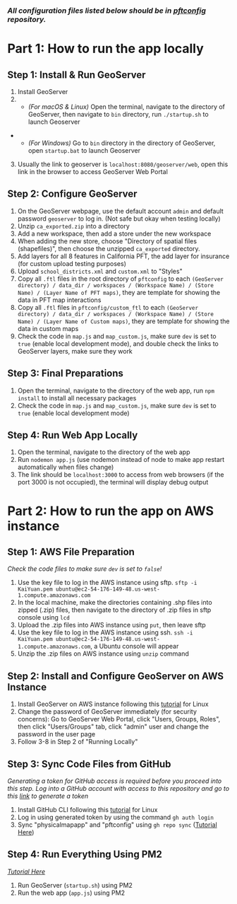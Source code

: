 ### *All configuration files listed below should be in [pftconfig](https://github.com/kaiyuanh2/pftappconfig) repository.*

# Part 1: How to run the app locally

## Step 1: Install & Run GeoServer
1. Install GeoServer
2. - *(For macOS & Linux)* Open the terminal, navigate to the directory of GeoServer, then navigate to `bin` directory, run `./startup.sh` to launch Geoserver
 - - *(For Windows)* Go to `bin` directory in the directory of GeoServer, open `startup.bat` to launch Geoserver
3. Usually the link to geoserver is `localhost:8080/geoserver/web`, open this link in the browser to access GeoServer Web Portal

## Step 2: Configure GeoServer
1. On the GeoServer webpage, use the default account `admin` and default password `geoserver` to log in. (Not safe but okay when testing locally)
2. Unzip `ca_exported.zip` into a directory
3. Add a new workspace, then add a store under the new workspace
4. When adding the new store, choose "Directory of spatial files (shapefiles)", then choose the unzipped `ca_exported` directory.
5. Add layers for all 8 features in California PFT, the add layer for insurance (for custom upload testing purposes)
6. Upload `school_districts.xml` and `custom.xml` to "Styles"
7. Copy all `.ftl` files in the root directory of `pftconfig` to each `(GeoServer directory) / data_dir / workspaces / (Workspace Name) / (Store Name) / (Layer Name of PFT maps)`, they are template for showing the data in PFT map interactions
8. Copy all `.ftl` files in `pftconfig/custom_ftl` to each `(GeoServer directory) / data_dir / workspaces / (Workspace Name) / (Store Name) / (Layer Name of Custom maps)`, they are template for showing the data in custom maps
9. Check the code in `map.js` and `map_custom.js`, make sure `dev` is set to `true` (enable local development mode), and double check the links to GeoServer layers, make sure they work

## Step 3: Final Preparations
1. Open the terminal, navigate to the directory of the web app, run `npm install` to install all necessary packages
2. Check the code in `map.js` and `map_custom.js`, make sure `dev` is set to `true` (enable local development mode)

## Step 4: Run Web App Locally
1. Open the terminal, navigate to the directory of the web app
2. Run `nodemon app.js` (use nodemon instead of node to make app restart automatically when files change)
3. The link should be `localhost:3000` to access from web browsers (if the port 3000 is not occupied), the terminal will display debug output

# Part 2: How to run the app on AWS instance

## Step 1: AWS File Preparation
*Check the code files to make sure `dev` is set to `false`!*
1. Use the key file to log in the AWS instance using sftp. `sftp -i KaiYuan.pem ubuntu@ec2-54-176-149-48.us-west-1.compute.amazonaws.com`
2. In the local machine, make the directories containing .shp files into zipped (.zip) files, then navigate to the directory of .zip files in sftp console using `lcd`
3. Upload the .zip files into AWS instance using `put`, then leave sftp
4. Use the key file to log in the AWS instance using ssh. `ssh -i KaiYuan.pem ubuntu@ec2-54-176-149-48.us-west-1.compute.amazonaws.com`, a Ubuntu console will appear
5. Unzip the .zip files on AWS instance using `unzip` command

## Step 2: Install and Configure GeoServer on AWS Instance
1. Install GeoServer on AWS instance following this [tutorial](https://docs.geoserver.org/latest/en/user/installation/linux.html) for Linux
2. Change the password of GeoServer immediately (for security concerns): Go to GeoServer Web Portal, click "Users, Groups, Roles", then click "Users/Groups" tab, click "admin" user and change the password in the user page
3. Follow 3-8 in Step 2 of "Running Locally"

## Step 3: Sync Code Files from GitHub
*Generating a token for GitHub access is required before you proceed into this step. Log into a GitHub account with access to this repository and go to this [link](https://github.com/settings/tokens) to generate a token*
1. Install GitHub CLI following this [tutorial](https://github.com/cli/cli/blob/trunk/docs/install_linux.md) for Linux
2. Log in using generated token by using the command `gh auth login`
3. Sync "physicalmapapp" and "pftconfig" using `gh repo sync` ([Tutorial Here](https://cli.github.com/manual/gh_repo_sync))

## Step 4: Run Everything Using PM2
*[Tutorial Here](https://pm2.keymetrics.io/docs/usage/quick-start/)*
1. Run GeoServer (`startup.sh`) using PM2
2. Run the web app (`app.js`) using PM2
